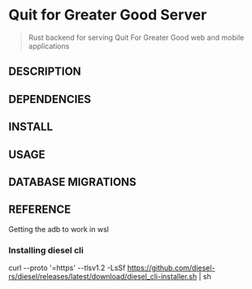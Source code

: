 # Quit for Greater Good Server
> Rust backend for serving Quit For Greater Good web and mobile applications

## DESCRIPTION

## DEPENDENCIES

## INSTALL

## USAGE

## DATABASE MIGRATIONS

## REFERENCE

Getting the adb to work in wsl

### Installing diesel cli

curl --proto '=https' --tlsv1.2 -LsSf https://github.com/diesel-rs/diesel/releases/latest/download/diesel_cli-installer.sh | sh

